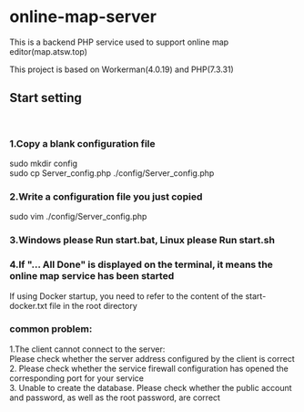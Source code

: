 # online-map-server

This is a backend PHP service used to support online map editor(map.atsw.top)

This project is based on Workerman(4.0.19) and PHP(7.3.31)

Start setting
------

<br /> 

### 1.Copy a blank configuration file
sudo mkdir config<br /> 
sudo cp Server_config.php ./config/Server_config.php<br />

### 2.Write a configuration file you just copied
sudo vim ./config/Server_config.php<br />

### 3.Windows please Run start.bat, Linux please Run start.sh

### 4.If "... All Done" is displayed on the terminal, it means the online map service has been started

If using Docker startup, you need to refer to the content of the start-docker.txt file in the root directory

### common problem:<br />
1.The client cannot connect to the server:<br />
Please check whether the server address configured by the client is correct<br />
2. Please check whether the service firewall configuration has opened the corresponding port for your service <br />
3. Unable to create the database. Please check whether the public account and password, as well as the root password, are correct<br />
